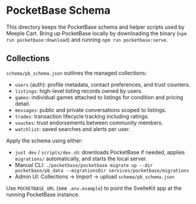 # PocketBase Schema

This directory keeps the PocketBase schema and helper scripts used by Meeple Cart. Bring up PocketBase locally by downloading the binary (`npm run pocketbase:download`) and running `npm run pocketbase:serve`.

## Collections

`schema/pb_schema.json` outlines the managed collections:

- `users` (auth): profile metadata, contact preferences, and trust counters.
- `listings`: high-level listing records owned by users.
- `games`: individual games attached to listings for condition and pricing detail.
- `messages`: public and private conversations scoped to listings.
- `trades`: transaction lifecycle tracking including ratings.
- `vouches`: trust endorsements between community members.
- `watchlist`: saved searches and alerts per user.

Apply the schema using either:

- `just dev` / `scripts/dev.sh`: downloads PocketBase if needed, applies `migrations/` automatically, and starts the local server.
- Manual CLI: `./pocketbase/pocketbase migrate up --dir pocketbase/pb_data --migrationsDir services/pocketbase/migrations`
- Admin UI: Collections → Import → upload `schema/pb_schema.json`

Use `POCKETBASE_URL` (see `.env.example`) to point the SvelteKit app at the running PocketBase instance.
